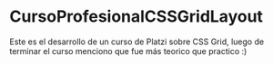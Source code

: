 # CursoProfesionalCSSGridLayout
Este es el desarrollo de un curso de Platzi sobre CSS Grid, luego de terminar el curso menciono que fue más teorico que practico :)

